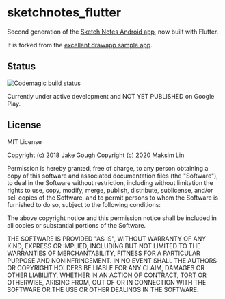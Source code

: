 # sketchnotes_flutter

Second generation of the [Sketch Notes Android app](https://play.google.com/store/apps/details?id=com.manichord.sketchnotes&hl=en_AU), now built with Flutter.

It is forked from the [excellent drawapp sample app](https://github.com/SnakeyHips/drawapp).

## Status

[![Codemagic build status](https://api.codemagic.io/apps/5c2950cb57670e000d8486d9/5c2950cb57670e000d8486d8/status_badge.svg)](https://codemagic.io/apps/5c2950cb57670e000d8486d9/5c2950cb57670e000d8486d8/latest_build)

Currently under active development and NOT YET PUBLISHED on Google Play.

## License

MIT License

Copyright (c) 2018 Jake Gough
Copyright (c) 2020 Maksim Lin

Permission is hereby granted, free of charge, to any person obtaining a copy of this software and associated documentation files (the "Software"), to deal in the Software without restriction, including without limitation the rights to use, copy, modify, merge, publish, distribute, sublicense, and/or sell copies of the Software, and to permit persons to whom the Software is furnished to do so, subject to the following conditions:

The above copyright notice and this permission notice shall be included in all copies or substantial portions of the Software.

THE SOFTWARE IS PROVIDED "AS IS", WITHOUT WARRANTY OF ANY KIND, EXPRESS OR IMPLIED, INCLUDING BUT NOT LIMITED TO THE WARRANTIES OF MERCHANTABILITY, FITNESS FOR A PARTICULAR PURPOSE AND NONINFRINGEMENT. IN NO EVENT SHALL THE AUTHORS OR COPYRIGHT HOLDERS BE LIABLE FOR ANY CLAIM, DAMAGES OR OTHER LIABILITY, WHETHER IN AN ACTION OF CONTRACT, TORT OR OTHERWISE, ARISING FROM, OUT OF OR IN CONNECTION WITH THE SOFTWARE OR THE USE OR OTHER DEALINGS IN THE SOFTWARE.